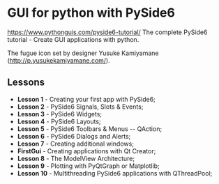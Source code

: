 # GUI for python with PySide6

https://www.pythonguis.com/pyside6-tutorial/ The complete PySide6 tutorial -
Create GUI applications with python.

The fugue icon set by designer Yusuke Kamiyamane
(http://p.yusukekamiyamane.com/).

## Lessons

- **Lesson 1** - Creating your first app with PySide6;
- **Lesson 2** - PySide6 Signals, Slots & Events;
- **Lesson 3** - PySide6 Widgets;
- **Lesson 4** - PySide6 Layouts;
- **Lesson 5** - PySide6 Toolbars & Menus -- QAction;
- **Lesson 6** - PySide6 Dialogs and Alerts;
- **Lesson 7** - Creating additional windows;
- **FirstGui** - Creating applications with Qt Creator;
- **Lesson 8** - The ModelView Architecture;
- **Lesson 9** - Plotting with PyQtGraph or Matplotlib;
- **Lesson 10** - Multithreading PySide6 applications with QThreadPool;
